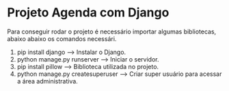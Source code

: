 #  Projeto Agenda com Django

Para conseguir rodar o projeto é necessário importar algumas bibliotecas, abaixo  abaixo os comandos necessári.
1. pip install django --> Instalar o Django.
2. python manage.py runserver --> Iniciar o servidor.
3. pip install pillow --> Biblioteca utilizada no projeto.
4. python manage.py createsuperuser --> Criar super usuário para acessar a área administrativa.

